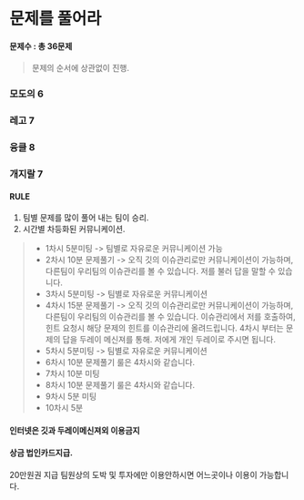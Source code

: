# 문제를 풀어라

#### 문제수 : 총 36문제
> 문제의 순서에 상관없이 진행. 
### 모도의 6
### 레고 7
### 융클 8
### 개지랄 7
#### RULE
1. 팀별 문제를 많이 풀어 내는 팀이 승리. 
2. 시간별 차등화된 커뮤니케이션. 
> - 1차시 5분미팅 -> 팀별로 자유로운 커뮤니케이션 가능
> - 2차시 10분 문제풀기 -> 오직 깃의 이슈관리로만 커뮤니케이션이 가능하며,  
다른팀이 우리팀의 이슈관리를 볼 수 있습니다. 저를 불러 답을 말할 수 있습니다. 
> - 3차시 5분미팅 -> 팀별로 자유로운 커뮤니케이션
> - 4차시 15분 문제풀기 -> 오직 깃의 이슈관리로만 커뮤니케이션이 가능하며, 
다른팀이 우리팀의 이슈관리를 볼 수 있습니다. 이슈관리에서 저를 호출하여, 힌트 요청시 
해당 문제의 힌트를 이슈관리에 올려드립니다. 
4차시 부터는 문제의 답을 두레이 메신져를 통해. 저에게 개인 두레이로 주시면 됩니다. 
> - 5차시 5분미팅 -> 팀별로 자유로운 커뮤니케이션
> - 6차시 10분 문제풀기
룰은 4차시와 같습니다. 
> - 7차시 10분 미팅
> - 8차시 10분 문제풀기 
룰은 4차시와 같습니다.
> - 9차시 5분 미팅
> - 10차시 5분 

#### **인터넷은 깃과 두레이메신져외 이용금지**

#### 상금 법인카드지급.  
20만원권 지급 팀원상의 도박 및 투자에만 이용안하시면 어느곳이나 이용이 가능합니다.
